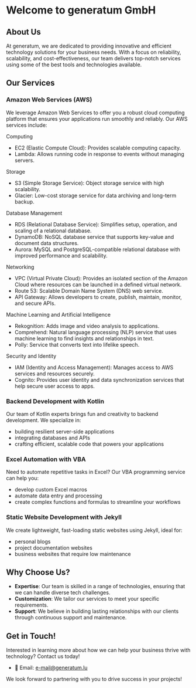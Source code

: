 # Welcome to generatum GmbH

## About Us
At generatum, we are dedicated to providing innovative and efficient technology solutions for your business needs. With a focus on reliability, scalability, and cost-effectiveness, our team delivers top-notch services using some of the best tools and technologies available.

## Our Services

### Amazon Web Services (AWS)
We leverage Amazon Web Services to offer you a robust cloud computing platform that ensures your applications run smoothly and reliably. Our AWS services include:

Computing
- EC2 (Elastic Compute Cloud): Provides scalable computing capacity.
- Lambda: Allows running code in response to events without managing servers.

Storage
- S3 (Simple Storage Service): Object storage service with high scalability.
- Glacier: Low-cost storage service for data archiving and long-term backup.

Database Management
- RDS (Relational Database Service): Simplifies setup, operation, and scaling of a relational database.
- DynamoDB: NoSQL database service that supports key-value and document data structures.
- Aurora: MySQL and PostgreSQL-compatible relational database with improved performance and scalability.

Networking
- VPC (Virtual Private Cloud): Provides an isolated section of the Amazon Cloud where resources can be launched in a defined virtual network.
- Route 53: Scalable Domain Name System (DNS) web service.
- API Gateway: Allows developers to create, publish, maintain, monitor, and secure APIs.

Machine Learning and Artificial Intelligence
- Rekognition: Adds image and video analysis to applications.
- Comprehend: Natural language processing (NLP) service that uses machine learning to find insights and relationships in text.
- Polly: Service that converts text into lifelike speech.

Security and Identity
- IAM (Identity and Access Management): Manages access to AWS services and resources securely.
- Cognito: Provides user identity and data synchronization services that help secure user access to apps.

### Backend Development with Kotlin
Our team of Kotlin experts brings fun and creativity to backend development. We specialize in:
- building resilient server-side applications
- integrating databases and APIs
- crafting efficient, scalable code that powers your applications

### Excel Automation with VBA
Need to automate repetitive tasks in Excel? Our VBA programming service can help you:
- develop custom Excel macros
- automate data entry and processing
- create complex functions and formulas to streamline your workflows

### Static Website Development with Jekyll
We create lightweight, fast-loading static websites using Jekyll, ideal for:
- personal blogs
- project documentation websites
- business websites that require low maintenance

## Why Choose Us?
- **Expertise**: Our team is skilled in a range of technologies, ensuring that we can handle diverse tech challenges.
- **Customization**: We tailor our services to meet your specific requirements.
- **Support**: We believe in building lasting relationships with our clients through continuous support and maintenance.

## Get in Touch!
Interested in learning more about how we can help your business thrive with technology? Contact us today!

- 📧 Email: e-mail@generatum.lu

We look forward to partnering with you to drive success in your projects!


<!--
**generatum-lu/generatum-lu** is a ✨ _special_ ✨ repository because its `README.md` (this file) appears on your GitHub profile.

Here are some ideas to get you started:

- 🔭 I’m currently working on ...
- 🌱 I’m currently learning ...
- 👯 I’m looking to collaborate on ...
- 🤔 I’m looking for help with ...
- 💬 Ask me about ...
- 📫 How to reach me: ...
- 😄 Pronouns: ...
- ⚡ Fun fact: ...

### Hi there 👋
- 📞 Phone: (123) 456-7890

-->
